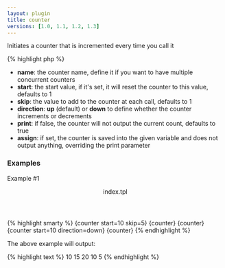 ```yaml
---
layout: plugin
title: counter
versions: [1.0, 1.1, 1.2, 1.3]
---
```


Initiates a counter that is incremented every time you call it
<div class="code-box">
{% highlight php %}
<?php
counter([ string $name = 'default', [ int $start = 1, [ int $skip = 1, [ string $direction = "up", [ bool $print = true, [ string $assign = null ]]]]]])
{% endhighlight %}
</div>

* **name**: the counter name, define it if you want to have multiple concurrent counters
* **start**: the start value, if it's set, it will reset the counter to this value, defaults to 1
* **skip**: the value to add to the counter at each call, defaults to 1
* **direction**: **up** (default) or **down** to define whether the counter increments or decrements
* **print**: if false, the counter will not output the current count, defaults to true
* **assign**: if set, the counter is saved into the given variable and does not output anything, overriding the print parameter

### Examples
Example #1
<div class="code-box">
<header>index.tpl</header>
{% highlight smarty %}
{counter start=10 skip=5}
{counter}
{counter}
{counter start=10 direction=down}
{counter}
{% endhighlight %}
</div>

The above example will output:
<div class="code-box">
{% highlight text %}
10
15
20
10
5
{% endhighlight %}
</div>